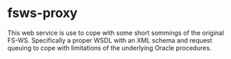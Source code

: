 fsws-proxy
==========

This web service is use to cope with some short sommings of the original FS-WS. 
Specifically a proper WSDL with an XML schema and request queuing to cope with limitations of the underlying 
Oracle procedures.
